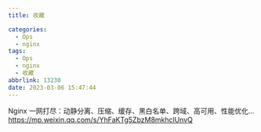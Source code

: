 ```yaml
---
title: 收藏

categories:
  - Ops
  - nginx
tags:
  - Ops
  - nginx
  - 收藏
abbrlink: 13230
date: 2023-03-06 15:47:44
---
```


Nginx 一网打尽：动静分离、压缩、缓存、黑白名单、跨域、高可用、性能优化...
https://mp.weixin.qq.com/s/YhFaKTg5ZbzM8mkhclUnvQ
